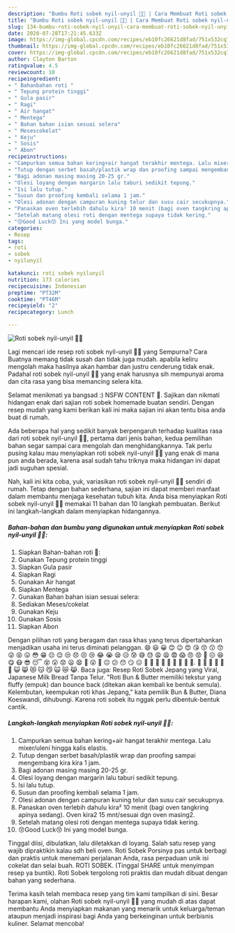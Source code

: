 ```yaml
---
description: "Bumbu Roti sobek nyil-unyil 🍞👦 | Cara Membuat Roti sobek nyil-unyil 🍞👦 Yang Paling Enak"
title: "Bumbu Roti sobek nyil-unyil 🍞👦 | Cara Membuat Roti sobek nyil-unyil 🍞👦 Yang Paling Enak"
slug: 134-bumbu-roti-sobek-nyil-unyil-cara-membuat-roti-sobek-nyil-unyil-yang-paling-enak
date: 2020-07-28T17:21:45.633Z
image: https://img-global.cpcdn.com/recipes/eb10fc26621d8fad/751x532cq70/roti-sobek-nyil-unyil-🍞👦-foto-resep-utama.jpg
thumbnail: https://img-global.cpcdn.com/recipes/eb10fc26621d8fad/751x532cq70/roti-sobek-nyil-unyil-🍞👦-foto-resep-utama.jpg
cover: https://img-global.cpcdn.com/recipes/eb10fc26621d8fad/751x532cq70/roti-sobek-nyil-unyil-🍞👦-foto-resep-utama.jpg
author: Clayton Barton
ratingvalue: 4.5
reviewcount: 10
recipeingredient:
- " Bahanbahan roti "
- " Tepung protein tinggi"
- " Gula pasir"
- " Ragi"
- " Air hangat"
- " Mentega"
- " Bahan bahan isian sesuai selera"
- " Mesescokelat"
- " Keju"
- " Sosis"
- " Abon"
recipeinstructions:
- "Campurkan semua bahan kering+air hangat terakhir mentega. Lalu mixer/uleni hingga kalis elastis."
- "Tutup dengan serbet basah/plastik wrap dan proofing sampai mengembang kira kira 1 jam."
- "Bagi adonan masing masing 20-25 gr."
- "Olesi loyang dengan margarin lalu taburi sedikit tepung."
- "Isi lalu tutup."
- "Susun dan proofing kembali selama 1 jam."
- "Olesi adonan dengan campuran kuning telur dan susu cair secukupnya."
- "Panaskan oven terlebih dahulu kira² 10 menit (bagi oven tangkring apinya sedang). Oven kira2 15 mnt/sesuai dgn oven masing2."
- "Setelah matang olesi roti dengan mentega supaya tidak kering."
- "😚Good Luck😚 Ini yang model bunga."
categories:
- Resep
tags:
- roti
- sobek
- nyilunyil

katakunci: roti sobek nyilunyil 
nutrition: 173 calories
recipecuisine: Indonesian
preptime: "PT32M"
cooktime: "PT46M"
recipeyield: "2"
recipecategory: Lunch

---
```



![Roti sobek nyil-unyil 🍞👦](https://img-global.cpcdn.com/recipes/eb10fc26621d8fad/751x532cq70/roti-sobek-nyil-unyil-🍞👦-foto-resep-utama.jpg)

Lagi mencari ide resep roti sobek nyil-unyil 🍞👦 yang Sempurna? Cara Buatnya memang tidak susah dan tidak juga mudah. apabila keliru mengolah maka hasilnya akan hambar dan justru cenderung tidak enak. Padahal roti sobek nyil-unyil 🍞👦 yang enak harusnya sih mempunyai aroma dan cita rasa yang bisa memancing selera kita.

Selamat menikmati ya bangsad :) NSFW CONTENT 🔞. Sajikan dan nikmati hidangan enak dari sajian roti sobek homemade buatan sendiri. Dengan resep mudah yang kami berikan kali ini maka sajian ini akan tentu bisa anda buat di rumah.

Ada beberapa hal yang sedikit banyak berpengaruh terhadap kualitas rasa dari roti sobek nyil-unyil 🍞👦, pertama dari jenis bahan, kedua pemilihan bahan segar sampai cara mengolah dan menghidangkannya. Tak perlu pusing kalau mau menyiapkan roti sobek nyil-unyil 🍞👦 yang enak di mana pun anda berada, karena asal sudah tahu triknya maka hidangan ini dapat jadi suguhan spesial.


Nah, kali ini kita coba, yuk, variasikan roti sobek nyil-unyil 🍞👦 sendiri di rumah. Tetap dengan bahan sederhana, sajian ini dapat memberi manfaat dalam membantu menjaga kesehatan tubuh kita. Anda bisa menyiapkan Roti sobek nyil-unyil 🍞👦 memakai 11 bahan dan 10 langkah pembuatan. Berikut ini langkah-langkah dalam menyiapkan hidangannya.

<!--inarticleads1-->

##### Bahan-bahan dan bumbu yang digunakan untuk menyiapkan Roti sobek nyil-unyil 🍞👦:

1. Siapkan  Bahan-bahan roti 🍞:
1. Gunakan  Tepung protein tinggi
1. Siapkan  Gula pasir
1. Siapkan  Ragi
1. Gunakan  Air hangat
1. Siapkan  Mentega
1. Gunakan  Bahan bahan isian sesuai selera:
1. Sediakan  Meses/cokelat
1. Gunakan  Keju
1. Gunakan  Sosis
1. Siapkan  Abon


Dengan pilihan roti yang beragam dan rasa khas yang terus dipertahankan menjadikan usaha ini terus diminati pelanggan. 😄 😃 😀 😊 😉 😍 😘 😚 😗 😙 😜 😝 😛 😳 😁 😔 😌 😒 😞 😣 😢 😂 😭 😪 😥 😰 😅 😓 😩 😫 😨 😱 😠 😡 😤 😖 😆 😋 😷 😎 😴 😵 😲 😟 😦 😧 👿 😮 😬 😐 😕 😯 😏 😑 👲 👳 👮 👷 💂 👶 👦 👧 👨. 👩 👴 👵 👱 👼 👸 😺 😸 😻 😽 😼 🙀 😿 😹. Baca juga: Resep Roti Sobek Jepang yang Viral, Japanese Milk Bread Tanpa Telur. &#34;Roti Bun &amp; Butter memiliki tekstur yang fluffy (empuk) dan bounce back (ditekan akan kembali ke bentuk semula). Kelembutan, keempukan roti khas Jepang,&#34; kata pemilik Bun &amp; Butter, Diana Koeswandi, dihubungi. Karena roti sobek itu nggak perlu dibentuk-bentuk cantik. 

<!--inarticleads2-->

##### Langkah-langkah menyiapkan Roti sobek nyil-unyil 🍞👦:

1. Campurkan semua bahan kering+air hangat terakhir mentega. Lalu mixer/uleni hingga kalis elastis.
1. Tutup dengan serbet basah/plastik wrap dan proofing sampai mengembang kira kira 1 jam.
1. Bagi adonan masing masing 20-25 gr.
1. Olesi loyang dengan margarin lalu taburi sedikit tepung.
1. Isi lalu tutup.
1. Susun dan proofing kembali selama 1 jam.
1. Olesi adonan dengan campuran kuning telur dan susu cair secukupnya.
1. Panaskan oven terlebih dahulu kira² 10 menit (bagi oven tangkring apinya sedang). Oven kira2 15 mnt/sesuai dgn oven masing2.
1. Setelah matang olesi roti dengan mentega supaya tidak kering.
1. 😚Good Luck😚 Ini yang model bunga.


Tinggal diisi, dibulatkan, lalu diletakkan di loyang. Salah satu resep yang wajib dipraktikin kalau sdh beli oven. Roti Sobek Porsinya pas untuk berbagi dan praktis untuk menemani perjalanan Anda, rasa perpaduan unik isi cokelat dan selai buah. ROTI SOBEK. (Tinggal SHARE untuk menyimpan resep ya buntik). Roti Sobek tergolong roti praktis dan mudah dibuat dengan bahan yang sederhana. 

Terima kasih telah membaca resep yang tim kami tampilkan di sini. Besar harapan kami, olahan Roti sobek nyil-unyil 🍞👦 yang mudah di atas dapat membantu Anda menyiapkan makanan yang menarik untuk keluarga/teman ataupun menjadi inspirasi bagi Anda yang berkeinginan untuk berbisnis kuliner. Selamat mencoba!
